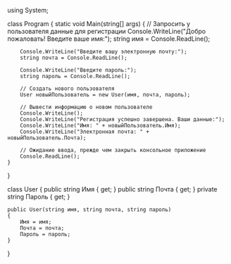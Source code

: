using System;

class Program
{
    static void Main(string[] args)
    {
        // Запросить у пользователя данные для регистрации
        Console.WriteLine("Добро пожаловать! Введите ваше имя:");
        string имя = Console.ReadLine();

        Console.WriteLine("Введите вашу электронную почту:");
        string почта = Console.ReadLine();

        Console.WriteLine("Введите пароль:");
        string пароль = Console.ReadLine();

        // Создать нового пользователя
        User новыйПользователь = new User(имя, почта, пароль);

        // Вывести информацию о новом пользователе
        Console.WriteLine();
        Console.WriteLine("Регистрация успешно завершена. Ваши данные:");
        Console.WriteLine("Имя: " + новыйПользователь.Имя);
        Console.WriteLine("Электронная почта: " + новыйПользователь.Почта);

        // Ожидание ввода, прежде чем закрыть консольное приложение
        Console.ReadLine();
    }
}

class User
{
    public string Имя { get; }
    public string Почта { get; }
    private string Пароль { get; }

    public User(string имя, string почта, string пароль)
    {
        Имя = имя;
        Почта = почта;
        Пароль = пароль;
    }
}
